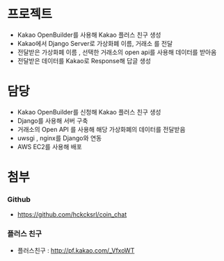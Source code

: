 # 프로젝트

* Kakao OpenBuilder를 사용해 Kakao 플러스 친구 생성
* Kakao에서 Django Server로 가상화폐 이름, 거래소 를 전달
* 전달받은 가상화폐 이름 , 선택한 거래소의 open api를 사용해 데이터를 받아옴
* 전달받은 데이터를 Kakao로 Response해 답글 생성

# 담당

* Kakao OpenBuilder를 신청해 Kakao 플러스 친구 생성
* Django를 사용해 서버 구축
* 거래소의 Open API 를 사용해 해당 가상화폐의 데이터를 전달받음
* uwsgi , nginx를 Django와 연동
* AWS EC2를 사용해 배포

# 첨부

### Github

* https://github.com/hckcksrl/coin_chat

### 플러스 친구

* 플러스친구 : http://pf.kakao.com/_VfxoWT
